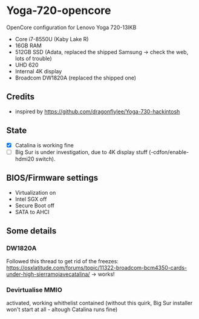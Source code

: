 # Yoga-720-opencore
OpenCore configuration for Lenovo Yoga 720-13IKB
- Core i7-8550U (Kaby Lake R)
- 16GB RAM
- 512GB SSD (Adata, replaced the shipped Samsung -> check the web, lots of trouble)
- UHD 620
- Internal 4K display
- Broadcom DW1820A (replaced the shipped one)

## Credits
- inspired by https://github.com/dragonflylee/Yoga-730-hackintosh 

## State 
- [x] Catalina is working fine
- [ ] Big Sur is under investigation, due to 4K display stuff (-cdfon/enable-hdmi20 switch). 

## BIOS/Firmware settings
- Virtualization on
- Intel SGX off
- Secure Boot off
- SATA to AHCI

## Some details

### DW1820A 
Followed this thread to get rid of the freezes: https://osxlatitude.com/forums/topic/11322-broadcom-bcm4350-cards-under-high-sierramojavecatalina/
-> works! 

### Devirtualise MMIO
activated, working whithelist contained 
(without this quirk, Big Sur installer won't start at all - altough Catalina runs fine)
